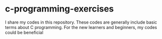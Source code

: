 # c-programming-exercises
I share my codes in this repository. These codes are generally include basic terms about C programming. For the new learners and beginners, my codes could be beneficial
